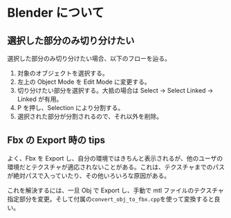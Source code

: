 # Blender について

## 選択した部分のみ切り分けたい

選択した部分のみ切り分けたい場合、以下のフローを辿る。

1. 対象のオブジェクトを選択する。
2. 左上の Object Mode を Edit Mode に変更する。
3. 切り分けたい部分を選択する。大抵の場合は Select -> Select Linked -> Linked が有用。
4. P を押し、Selection により分割する。
5. 選択された部分が分割されるので、それ以外を削除。

## Fbx の Export 時の tips

よく、Fbx を Export し、自分の環境ではきちんと表示されるが、他のユーザの環境だとテクスチャが適応されないことがある。これは、テクスチャまでのパスが絶対パスで入っていたり、その他いろいろな原因がある。

これを解決するには、一旦 Obj で Export し、手動で mtl ファイルのテクスチャ指定部分を変更。そして付属の`convert_obj_to_fbx.cpp`を使って変換すると良い。
